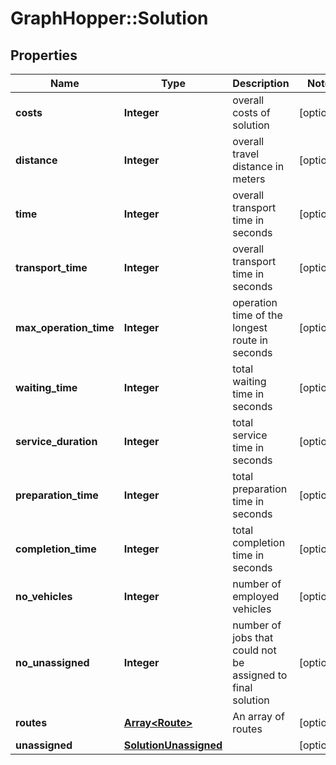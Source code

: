 # GraphHopper::Solution

## Properties
Name | Type | Description | Notes
------------ | ------------- | ------------- | -------------
**costs** | **Integer** | overall costs of solution | [optional] 
**distance** | **Integer** | overall travel distance in meters | [optional] 
**time** | **Integer** | overall transport time in seconds | [optional] 
**transport_time** | **Integer** | overall transport time in seconds | [optional] 
**max_operation_time** | **Integer** | operation time of the longest route in seconds | [optional] 
**waiting_time** | **Integer** | total waiting time in seconds | [optional] 
**service_duration** | **Integer** | total service time in seconds | [optional] 
**preparation_time** | **Integer** | total preparation time in seconds | [optional] 
**completion_time** | **Integer** | total completion time in seconds | [optional] 
**no_vehicles** | **Integer** | number of employed vehicles | [optional] 
**no_unassigned** | **Integer** | number of jobs that could not be assigned to final solution | [optional] 
**routes** | [**Array&lt;Route&gt;**](Route.md) | An array of routes | [optional] 
**unassigned** | [**SolutionUnassigned**](SolutionUnassigned.md) |  | [optional] 


